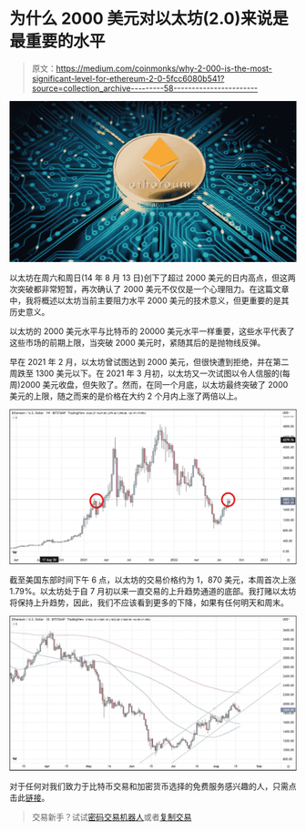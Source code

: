 # 为什么 2000 美元对以太坊(2.0)来说是最重要的水平

> 原文：<https://medium.com/coinmonks/why-2-000-is-the-most-significant-level-for-ethereum-2-0-5fcc6080b541?source=collection_archive---------58----------------------->

![](img/dcd77993e3eb154fc98d5d8b7797c718.png)

以太坊在周六和周日(14 年 8 月 13 日)创下了超过 2000 美元的日内高点，但这两次突破都非常短暂，再次确认了 2000 美元不仅仅是一个心理阻力。在这篇文章中，我将概述以太坊当前主要阻力水平 2000 美元的技术意义，但更重要的是其历史意义。

以太坊的 2000 美元水平与比特币的 20000 美元水平一样重要，这些水平代表了这些市场的前期上限，当突破 2000 美元时，紧随其后的是抛物线反弹。

早在 2021 年 2 月，以太坊曾试图达到 2000 美元，但很快遭到拒绝，并在第二周跌至 1300 美元以下。在 2021 年 3 月初，以太坊又一次试图以令人信服的(每周)2000 美元收盘，但失败了。然而，在同一个月底，以太坊最终突破了 2000 美元的上限，随之而来的是价格在大约 2 个月内上涨了两倍以上。

![](img/48a1ac148335822d62379f5fab3cc4a9.png)

截至美国东部时间下午 6 点，以太坊的交易价格约为 1，870 美元，本周首次上涨 1.79%。以太坊处于自 7 月初以来一直交易的上升趋势通道的底部。我打赌以太坊将保持上升趋势，因此，我们不应该看到更多的下降，如果有任何明天和周末。

![](img/83f853c0500163530e6ea94712a4af32.png)

对于任何对我们致力于比特币交易和加密货币选择的免费服务感兴趣的人，只需点击此[链接](https://www.thegoldforecast.com/bitcoin)。

> 交易新手？试试[密码交易机器人](/coinmonks/crypto-trading-bot-c2ffce8acb2a)或者[复制交易](/coinmonks/top-10-crypto-copy-trading-platforms-for-beginners-d0c37c7d698c)